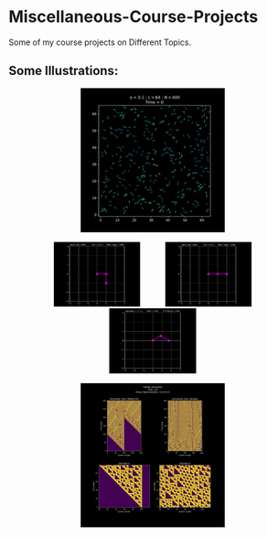 # Miscellaneous-Course-Projects
Some of my course projects on Different Topics.

## Some Illustrations:

<p align="center">
    <img src="https://github.com/af6echo/Miscellaneous-Course-Projects/blob/main/The%20Vicsek%20Model/Animation_eta01_N400.gif" height="50%" width="50%" >
    <p align="center">
    <img src="https://github.com/af6echo/Miscellaneous-Course-Projects/blob/main/The%20Double%20Pendulum/Animation1.gif" height="30%" width="30%" hspace="20" >
    <img src="https://github.com/af6echo/Miscellaneous-Course-Projects/blob/main/The%20Double%20Pendulum/Animation2.gif" height="30%" width="30%" hspace="20" >
    <img src="https://github.com/af6echo/Miscellaneous-Course-Projects/blob/main/The%20Double%20Pendulum/Animation3.gif" height="30%" width="30%" >
    <p align="center">
    <img src="https://github.com/af6echo/Miscellaneous-Course-Projects/blob/main/Cellular%20Automata/Rule110.jpg" height="50%" width="50%" >
</p>
